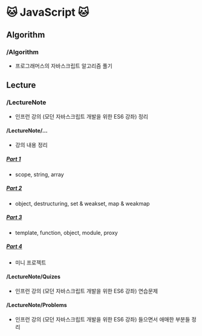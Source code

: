 # 🐱 JavaScript 🐱

## Algorithm

### /Algorithm

- 프로그래머스의 자바스크립트 알고리즘 풀기

## Lecture

### /LectureNote

- 인프런 강의 (모던 자바스크립트 개발을 위한 ES6 강좌) 정리

#### /LectureNote/...

- 강의 내용 정리

##### [Part 1](./LectureNote/Notes/Part1.md)

- scope, string, array

##### [Part 2](./LectureNote/Notes/Part2.md)

- object, destructuring, set & weakset, map & weakmap

##### [Part 3](./LectureNote/Notes/Part3.md)

- template, function, object, module, proxy

##### [Part 4](./LectureNote/Notes/Part4.md)

- 미니 프로젝트

#### /LectureNote/Quizes

- 인프런 강의 (모던 자바스크립트 개발을 위한 ES6 강좌) 연습문제

#### /LectureNote/Problems

- 인프런 강의 (모던 자바스크립트 개발을 위한 ES6 강좌) 들으면서 애매한 부분들 정리
